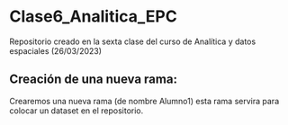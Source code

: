 # Clase6_Analitica_EPC
Repositorio creado en la sexta clase del curso de Analítica y datos espaciales 
(26/03/2023)

## Creación de una nueva rama:
Crearemos una nueva rama (de nombre Alumno1) esta rama servira para colocar un dataset en el repositorio.
